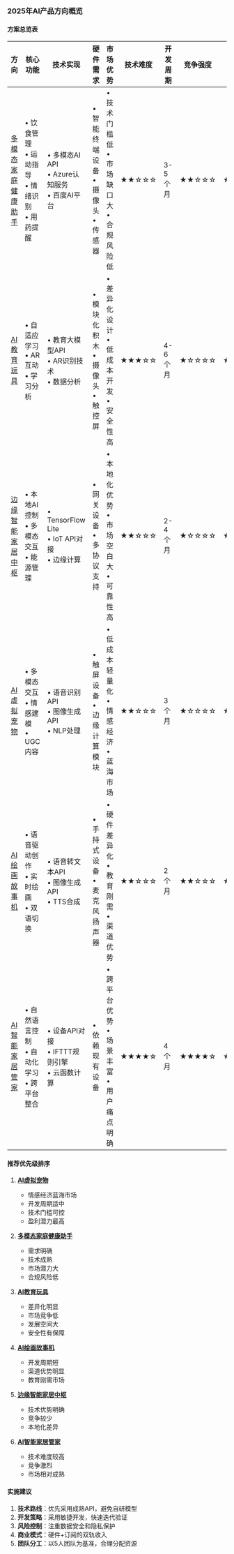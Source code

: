 ### 2025年AI产品方向概览


#### 方案总览表

| 方向 | 核心功能 | 技术实现 | 硬件需求 | 市场优势 | 技术难度 | 开发周期 | 竞争强度 | 市场潜力 |
|------|---------|----------|----------|----------|----------|----------|----------|----------|
| [多模态家庭健康助手](2025年2月26日1.md#方向一多模态家庭健康助手ai健康管理) | • 饮食管理<br>• 运动指导<br>• 情绪识别<br>• 用药提醒 | • 多模态AI API<br>• Azure认知服务<br>• 百度AI平台 | • 智能终端设备<br>• 摄像头<br>• 传感器 | • 技术门槛低<br>• 市场缺口大<br>• 合规风险低 | ★★☆☆☆ | 3-5个月 | ★★☆☆☆ | ★★★★☆ |
| [AI教育玩具](2025年2月26日1.md#方向二ai驱动的个性化教育玩具ai教育娱乐) | • 自适应学习<br>• AR互动<br>• 学习分析 | • 教育大模型API<br>• AR识别技术<br>• 数据分析 | • 模块化积木<br>• 摄像头<br>• 触控屏 | • 差异化设计<br>• 低成本开发<br>• 安全性高 | ★★★☆☆ | 4-6个月 | ★☆☆☆☆ | ★★★★☆ |
| [边缘智能家居中枢](2025年2月26日1.md#方向三边缘智能家居中枢ai物联网) | • 本地AI控制<br>• 多模态交互<br>• 能源管理 | • TensorFlow Lite<br>• IoT API对接<br>• 边缘计算 | • 网关设备<br>• 多协议支持 | • 本地化优势<br>• 市场空白大<br>• 可靠性高 | ★★☆☆☆ | 2-4个月 | ★☆☆☆☆ | ★★★☆☆ |
| [AI虚拟宠物](2025年2月26日2.md#方向一ai情感陪伴的交互式虚拟宠物软硬件结合) | • 多模态交互<br>• 情感建模<br>• UGC内容 | • 语音识别API<br>• 图像生成API<br>• NLP处理 | • 触屏设备<br>• 边缘计算模块 | • 低成本轻量化<br>• 情感经济<br>• 蓝海市场 | ★★☆☆☆ | 3个月 | ★☆☆☆☆ | ★★★★★ |
| [AI绘画故事机](2025年2月26日2.md#方向二ai儿童教育的实时绘画故事机) | • 语音驱动创作<br>• 实时绘画<br>• 双语切换 | • 语音转文本API<br>• 图像生成API<br>• TTS合成 | • 手持式设备<br>• 麦克风扬声器 | • 硬件差异化<br>• 教育刚需<br>• 渠道优势 | ★★☆☆☆ | 2个月 | ★★☆☆☆ | ★★★☆☆ |
| [AI智能家居管家](2025年2月26日2.md#方向三ai智能家居的跨平台自动化管家轻量级saas) | • 自然语言控制<br>• 自动化学习<br>• 跨平台整合 | • 设备API对接<br>• IFTTT规则引擎<br>• 云函数计算 | • 依赖现有设备 | • 跨平台优势<br>• 场景丰富<br>• 用户痛点明确 | ★★★★☆ | 4个月 | ★★★★☆ | ★★★☆☆ |

#### 推荐优先级排序

1. **[AI虚拟宠物](2025年2月26日2.md#方向一ai情感陪伴的交互式虚拟宠物软硬件结合)**
   - 情感经济蓝海市场
   - 开发周期适中
   - 技术门槛可控
   - 盈利潜力最高

2. **[多模态家庭健康助手](2025年2月26日1.md#方向一多模态家庭健康助手ai健康管理)**
   - 需求明确
   - 技术成熟
   - 市场潜力大
   - 合规风险低

3. **[AI教育玩具](2025年2月26日1.md#方向二ai驱动的个性化教育玩具ai教育娱乐)**
   - 差异化明显
   - 市场竞争低
   - 发展空间大
   - 安全性有保障

4. **[AI绘画故事机](2025年2月26日2.md#方向二ai儿童教育的实时绘画故事机)**
   - 开发周期短
   - 渠道优势明显
   - 教育刚需市场

5. **[边缘智能家居中枢](2025年2月26日1.md#方向三边缘智能家居中枢ai物联网)**
   - 技术优势明确
   - 竞争较少
   - 本地化差异

6. **[AI智能家居管家](2025年2月26日2.md#方向三ai智能家居的跨平台自动化管家轻量级saas)**
   - 技术难度较高
   - 竞争激烈
   - 市场相对成熟

#### 实施建议

1. **技术路线**：优先采用成熟API，避免自研模型
2. **开发策略**：采用敏捷开发，快速迭代验证
3. **风险控制**：注重数据安全和隐私保护
4. **商业模式**：硬件+订阅的双轨收入
5. **团队分工**：以5人团队为基准，合理分配资源 